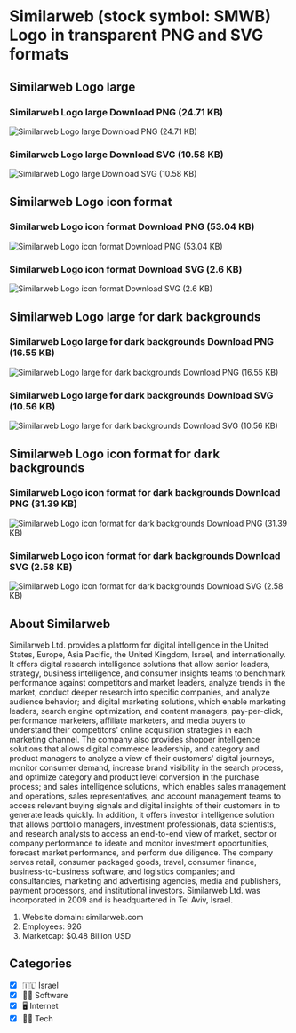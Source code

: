 # Similarweb (stock symbol: SMWB) Logo in transparent PNG and SVG formats

## Similarweb Logo large

### Similarweb Logo large Download PNG (24.71 KB)

![Similarweb Logo large Download PNG (24.71 KB)](/img/orig/SMWB_BIG-d0e91ab2.png)

### Similarweb Logo large Download SVG (10.58 KB)

![Similarweb Logo large Download SVG (10.58 KB)](/img/orig/SMWB_BIG-127ba78c.svg)

## Similarweb Logo icon format

### Similarweb Logo icon format Download PNG (53.04 KB)

![Similarweb Logo icon format Download PNG (53.04 KB)](/img/orig/SMWB-459eca20.png)

### Similarweb Logo icon format Download SVG (2.6 KB)

![Similarweb Logo icon format Download SVG (2.6 KB)](/img/orig/SMWB-7765571f.svg)

## Similarweb Logo large for dark backgrounds

### Similarweb Logo large for dark backgrounds Download PNG (16.55 KB)

![Similarweb Logo large for dark backgrounds Download PNG (16.55 KB)](/img/orig/SMWB_BIG.D-b9ea662a.png)

### Similarweb Logo large for dark backgrounds Download SVG (10.56 KB)

![Similarweb Logo large for dark backgrounds Download SVG (10.56 KB)](/img/orig/SMWB_BIG.D-e5cdd472.svg)

## Similarweb Logo icon format for dark backgrounds

### Similarweb Logo icon format for dark backgrounds Download PNG (31.39 KB)

![Similarweb Logo icon format for dark backgrounds Download PNG (31.39 KB)](/img/orig/SMWB.D-3e22e51c.png)

### Similarweb Logo icon format for dark backgrounds Download SVG (2.58 KB)

![Similarweb Logo icon format for dark backgrounds Download SVG (2.58 KB)](/img/orig/SMWB.D-5e7bf6e4.svg)

## About Similarweb

Similarweb Ltd. provides a platform for digital intelligence in the United States, Europe, Asia Pacific, the United Kingdom, Israel, and internationally. It offers digital research intelligence solutions that allow senior leaders, strategy, business intelligence, and consumer insights teams to benchmark performance against competitors and market leaders, analyze trends in the market, conduct deeper research into specific companies, and analyze audience behavior; and digital marketing solutions, which enable marketing leaders, search engine optimization, and content managers, pay-per-click, performance marketers, affiliate marketers, and media buyers to understand their competitors' online acquisition strategies in each marketing channel. The company also provides shopper intelligence solutions that allows digital commerce leadership, and category and product managers to analyze a view of their customers' digital journeys, monitor consumer demand, increase brand visibility in the search process, and optimize category and product level conversion in the purchase process; and sales intelligence solutions, which enables sales management and operations, sales representatives, and account management teams to access relevant buying signals and digital insights of their customers in to generate leads quickly. In addition, it offers investor intelligence solution that allows portfolio managers, investment professionals, data scientists, and research analysts to access an end-to-end view of market, sector or company performance to ideate and monitor investment opportunities, forecast market performance, and perform due diligence. The company serves retail, consumer packaged goods, travel, consumer finance, business-to-business software, and logistics companies; and consultancies, marketing and advertising agencies, media and publishers, payment processors, and institutional investors. Similarweb Ltd. was incorporated in 2009 and is headquartered in Tel Aviv, Israel.

1. Website domain: similarweb.com
2. Employees: 926
3. Marketcap: $0.48 Billion USD


## Categories
- [x] 🇮🇱 Israel
- [x] 👨‍💻 Software
- [x] 🖥️ Internet
- [x] 👩‍💻 Tech
